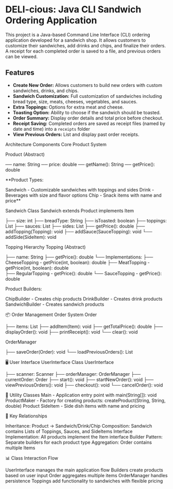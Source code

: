 # DELI-cious: Java CLI Sandwich Ordering Application

This project is a Java-based Command Line Interface (CLI) ordering application developed for a sandwich shop. It allows customers to customize their sandwiches, add drinks and chips, and finalize their orders. A receipt for each completed order is saved to a file, and previous orders can be viewed.

## Features

* **Create New Order:** Allows customers to build new orders with custom sandwiches, drinks, and chips.
* **Sandwich Customization:** Full customization of sandwiches including bread type, size, meats, cheeses, vegetables, and sauces.
* **Extra Toppings:** Options for extra meat and cheese.
* **Toasting Option:** Ability to choose if the sandwich should be toasted.
* **Order Summary:** Display order details and total price before checkout.
* **Receipt Saving:** Completed orders are saved as receipt files (named by date and time) into a `receipts` folder 
* **View Previous Orders:** List and display past order receipts.

Architecture Components
Core Product System

Product (Abstract)

── name: String
── price: double
── getName(): String
── getPrice(): double

**Product Types:

Sandwich - Customizable sandwiches with toppings and sides
Drink - Beverages with size and flavor options
Chip - Snack items with name and price**

Sandwich Class
Sandwich extends Product implements Item

├── size: int
├── breadType: String
├── isToasted: boolean
├── toppings: List<Topping>
├── sauces: List<SauceTopping>
├── sides: List<SideItem>
├── getPrice(): double
├── addTopping(Topping): void
├── addSauce(SauceTopping): void
└── addSide(SideItem): void

Topping Hierarchy
Topping (Abstract)

├── name: String
├── getPrice(): double
└── Implementations:
    ├── CheeseTopping - getPrice(int, boolean): double
    ├── MeatTopping - getPrice(int, boolean): double  
    ├── RegularTopping - getPrice(): double
    └── SauceTopping - getPrice(): double

Product Builders:

ChipBuilder - Creates chip products
DrinkBuilder - Creates drink products
SandwichBuilder - Creates sandwich products

📦 Order Management
Order System
Order

├── items: List<Item>
├── addItem(Item): void
├── getTotalPrice(): double
├── displayOrder(): void
├── printReceipt(): void
└── clear(): void

OrderManager


├── saveOrder(Order): void
└── loadPreviousOrders(): List<String>

🖥️ User Interface
UserInterface Class
UserInterface

├── scanner: Scanner
├── orderManager: OrderManager
├── currentOrder: Order
├── start(): void
├── startNewOrder(): void
├── viewPreviousOrders(): void
├── checkout(): void
└── cancelOrder(): void

🔧 Utility Classes
Main - Application entry point with main(String[]): void
ProductMaker - Factory for creating products: createProduct(String, String, double) Product
SideItem - Side dish items with name and pricing

🔗 Key Relationships

Inheritance: Product → Sandwich/Drink/Chip
Composition: Sandwich contains Lists of Toppings, Sauces, and SideItems
Interface Implementation: All products implement the Item interface
Builder Pattern: Separate builders for each product type
Aggregation: Order contains multiple Items

📊 Class Interaction Flow

UserInterface manages the main application flow
Builders create products based on user input
Order aggregates multiple items
OrderManager handles persistence
Toppings add functionality to sandwiches with flexible pricing
